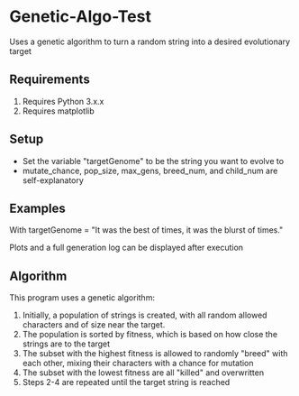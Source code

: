 # Genetic-Algo-Test
Uses a genetic algorithm to turn a random string into a desired evolutionary target

## Requirements
1. Requires Python 3.x.x
2. Requires matplotlib

## Setup
* Set the variable "targetGenome" to be the string you want to evolve to
* mutate_chance, pop_size, max_gens, breed_num, and child_num are self-explanatory

## Examples
With targetGenome = "It was the best of times, it was the blurst of times."

Plots and a full generation log can be displayed after execution

## Algorithm
This program uses a genetic algorithm:
1. Initially, a population of strings is created, with all random allowed characters and of size near the target.
2. The population is sorted by fitness, which is based on how close the strings are to the target
3. The subset with the highest fitness is allowed to randomly "breed" with each other, mixing their characters with a chance for mutation
4. The subset with the lowest fitness are all "killed" and overwritten
5. Steps 2-4 are repeated until the target string is reached
